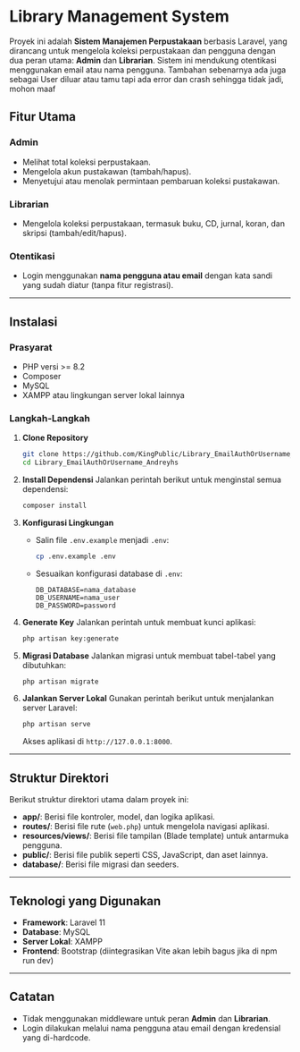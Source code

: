 
# Library Management System

Proyek ini adalah **Sistem Manajemen Perpustakaan** berbasis Laravel, yang dirancang untuk mengelola koleksi perpustakaan dan pengguna dengan dua peran utama: **Admin** dan **Librarian**. Sistem ini mendukung otentikasi menggunakan email atau nama pengguna.
Tambahan sebenarnya ada juga sebagai User diluar atau tamu tapi ada error dan crash sehingga tidak jadi, mohon maaf

## Fitur Utama

### Admin
- Melihat total koleksi perpustakaan.
- Mengelola akun pustakawan (tambah/hapus).
- Menyetujui atau menolak permintaan pembaruan koleksi pustakawan.

### Librarian
- Mengelola koleksi perpustakaan, termasuk buku, CD, jurnal, koran, dan skripsi (tambah/edit/hapus).

### Otentikasi
- Login menggunakan **nama pengguna atau email** dengan kata sandi yang sudah diatur (tanpa fitur registrasi).

---

## Instalasi

### Prasyarat
- PHP versi >= 8.2
- Composer
- MySQL
- XAMPP atau lingkungan server lokal lainnya

### Langkah-Langkah
1. **Clone Repository**
   ```bash
   git clone https://github.com/KingPublic/Library_EmailAuthOrUsername_Andreyhs
   cd Library_EmailAuthOrUsername_Andreyhs
   ```

2. **Install Dependensi**
   Jalankan perintah berikut untuk menginstal semua dependensi:
   ```bash
   composer install
   ```

3. **Konfigurasi Lingkungan**
   - Salin file `.env.example` menjadi `.env`:
     ```bash
     cp .env.example .env
     ```
   - Sesuaikan konfigurasi database di `.env`:
     ```
     DB_DATABASE=nama_database
     DB_USERNAME=nama_user
     DB_PASSWORD=password
     ```

4. **Generate Key**
   Jalankan perintah untuk membuat kunci aplikasi:
   ```bash
   php artisan key:generate
   ```

5. **Migrasi Database**
   Jalankan migrasi untuk membuat tabel-tabel yang dibutuhkan:
   ```bash
   php artisan migrate
   ```

6. **Jalankan Server Lokal**
   Gunakan perintah berikut untuk menjalankan server Laravel:
   ```bash
   php artisan serve
   ```
   Akses aplikasi di `http://127.0.0.1:8000`.

---

## Struktur Direktori

Berikut struktur direktori utama dalam proyek ini:
- **app/**: Berisi file kontroler, model, dan logika aplikasi.
- **routes/**: Berisi file rute (`web.php`) untuk mengelola navigasi aplikasi.
- **resources/views/**: Berisi file tampilan (Blade template) untuk antarmuka pengguna.
- **public/**: Berisi file publik seperti CSS, JavaScript, dan aset lainnya.
- **database/**: Berisi file migrasi dan seeders.

---

## Teknologi yang Digunakan
- **Framework**: Laravel 11
- **Database**: MySQL
- **Server Lokal**: XAMPP
- **Frontend**: Bootstrap (diintegrasikan Vite akan lebih bagus jika di npm run dev)

---

## Catatan
- Tidak menggunakan middleware untuk peran **Admin** dan **Librarian**.
- Login dilakukan melalui nama pengguna atau email dengan kredensial yang di-hardcode.

